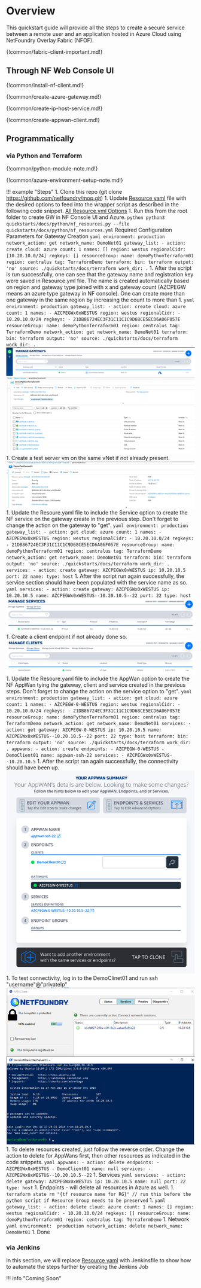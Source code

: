 # Overview
This quickstart guide will provide all the steps to create a secure service between a remote user and an application hosted in Azure Cloud using NetFoundry Overlay Fabric (NFOF).

{!common/fabric-client-important.md!}

## Through NF Web Console UI

{!common/install-nf-client.md!}

{!common/create-azure-gateway.md!}

{!common/create-ip-host-service.md!}

{!common/create-appwan-client.md!}

## Programmatically

### via Python and Terraform

{!common/python-module-note.md!}

{!common/azure-environment-setup-note.md!}

!!! example "Steps"
    1. Clone this repo (git clone https://github.com/netfoundry/mop.git)
    1. Update [Resource yaml](../python/nf_resources.yml) file with the desired options to feed into the wrapper script as described
    in the following code snippet.
    [All Resource.yml Options](README.md)
    1. Run this from the root folder to create GW in NF Console UI and Azure.
    ``` python
    python3 quickstarts/docs/python/nf_resources.py --file quickstarts/docs/python/nf_resources.yml
    ```
    Required Configuration Parameters for Gateway Creation
    ``` yaml
    environment: production
    network_action: get
    network_name: DemoNet01
    gateway_list:
    - action: create
      cloud: azure
      count: 1
      names: []
      region: westus
      regionalCidr: [10.20.10.0/24]
      regkeys: []
      resourceGroup:
        name: demoPythonTerraform01
        region: centralus
      tag: TerraformDemo
    terraform:
      bin: terraform
      output: 'no'
      source: ./quickstarts/docs/terraform
      work_dir: .
    ```
    1. After the script is run successfully, one can see that the gateway name and registration key were saved in Resource.yml file. The name is created automatically based on region and gateway type joined with x and gateway count (AZCPEGW means an azure type gateway in NF console). One can create more than one gateway in the same region by increasing the count to more than 1.
    ``` yaml
    environment: production
    gateway_list:
    - action: create
      cloud: azure
      count: 1
      names:
      - AZCPEGWx0xWESTUS
      region: westus
      regionalCidr:
      - 10.20.10.0/24
      regkeys:
      - 21DB86724EC3F31C11C1C9D68CE5ECD6A06F057E
      resourceGroup:
        name: demoPythonTerraform01
        region: centralus
      tag: TerraformDemo
    network_action: get
    network_name: DemoNet01
    terraform:
      bin: terraform
      output: 'no'
      source: ./quickstarts/docs/terraform
      work_dir: .
    ```
    ![Image](../images/CreateManagedGatewayAzure11.png)
    ![Image](../images/CreateManagedGatewayAzure12.png)
    1. Create a test server vm on the same vNet if not already present.
    ![Image](../images/CreateManagedGatewayAzure13.png)
    1. Update the Resoure.yaml file to include the Service option to create the NF service on the gateway create in the previous step. Don't forget to change the action on the gateway to "get".
    ``` yaml
    environment: production
    gateway_list:
    - action: get
      cloud: azure
      count: 1
      names:
      - AZCPEGWx0xWESTUS
      region: westus
      regionalCidr:
      - 10.20.10.0/24
      regkeys:
      - 21DB86724EC3F31C11C1C9D68CE5ECD6A06F057E
      resourceGroup:
        name: demoPythonTerraform01
        region: centralus
      tag: TerraformDemo
    network_action: get
    network_name: DemoNet01
    terraform:
      bin: terraform
      output: 'no'
      source: ./quickstarts/docs/terraform
      work_dir: .
      services:
      - action: create
        gateway: AZCPEGWx0xWESTUS
        ip: 10.20.10.5
        port: 22
        name:
        type: host
    ```
    1. After the script run again successfully, the service section should have been populated with the service name as so.
    ``` yaml
    services:
    - action: create
      gateway: AZCPEGWx0xWESTUS
      ip: 10.20.10.5
      name: AZCPEGWx0xWESTUS--10.20.10.5--22
      port: 22
      type: host
    ```
    ![Image](../images/CreateService07.png)
    1. Create a client endpoint if not already done so.
    ![Image](../images/DemoClient01.png)
    1. Update the Resoure.yaml file to include the AppWan option to create the NF AppWan tying the gateway, client and service created in the previous steps. Don't forget to change the action on the service option to "get".
    ``` yaml
    environment: production
    gateway_list:
    - action: get
      cloud: azure
      count: 1
      names:
      - AZCPEGW-0-WESTUS
      region: westus
      regionalCidr:
      - 10.20.10.0/24
      regkeys:
      - 21DB86724EC3F31C11C1C9D68CE5ECD6A06F057E
      resourceGroup:
        name: demoPythonTerraform01
        region: centralus
      tag: TerraformDemo
    network_action: get
    network_name: DemoNet01
    services:
    - action: get
      gateway: AZCPEGW-0-WESTUS
      ip: 10.20.10.5
      name: AZCPEGWx0xWESTUS--10.20.10.5--22
      port: 22
      type: host
    terraform:
      bin: terraform
      output: 'no'
      source: ./quickstarts/docs/terraform
      work_dir: .
    appwans:
    - action: create
      endpoints:
      - AZCPEGW-0-WESTUS
      - DemoClient01
      name: appwan-ssh-22
      services:
      - AZCPEGWx0xWESTUS--10.20.10.5
    ```
    1. After the script ran again successfully, the connectivity should have been up.
    ![Image](../images/CreateAppWan06.png)
    1. To test connectivity, log in to the DemoClinet01 and run ssh "username"@"privateIp"
    ![Image](../images/DemoClientTestSsh01.png)
    1. To delete resources created, just follow the reverse order. Change the action to delete for AppWans first, then other resources as indicated in the code snippets.
    ``` yaml
    appwans:
    - action: delete
      endpoints:
      - AZCPEGWx0xWESTUS
      - DemoClient01
      name: null
      services:
      - AZCPEGWx0xWESTUS--10.20.10.5--22
    ```
    1. Services
    ``` yaml
    services:
    - action: delete
      gateway: AZCPEGWx0xWESTUS
      ip: 10.20.10.5
      name: null
      port: 22
      type: host
    ```
    1. Endpoints - will delete all resources in Azure as well.
        1. `terraform state rm "{tf resource name for RG}" // run this before the python script if Resource Group needs to be preserved`
        1.
    ``` yaml
    gateway_list:
    - action: delete
      cloud: azure
      count: 1
      names: []
      region: westus
      regionalCidr:
      - 10.20.10.0/24
      regkeys: []
      resourceGroup:
        name: demoPythonTerraform01
        region: centralus
      tag: TerraformDemo
    ```
    1. Network
    ``` yaml
    environment:  production
    network_action: delete
    network_name: DemoNet01
    ```
    1. Done

### via Jenkins

In this section, we will replace [Resource yaml](../python/nf_resources.yml) with Jenkinsfile to show how to automate the steps further by creating the Jenkins Job

!!! info "Coming Soon"
